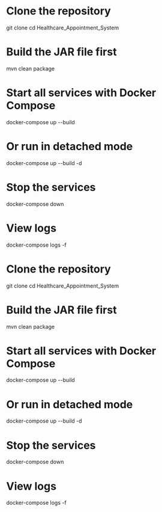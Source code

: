 # Clone the repository
git clone <repository-url>
cd Healthcare_Appointment_System

# Build the JAR file first
mvn clean package

# Start all services with Docker Compose
docker-compose up --build

# Or run in detached mode
docker-compose up --build -d

# Stop the services
docker-compose down

# View logs
docker-compose logs -f


# Clone the repository
git clone <repository-url>
cd Healthcare_Appointment_System

# Build the JAR file first
mvn clean package

# Start all services with Docker Compose
docker-compose up --build

# Or run in detached mode
docker-compose up --build -d

# Stop the services
docker-compose down

# View logs
docker-compose logs -f
